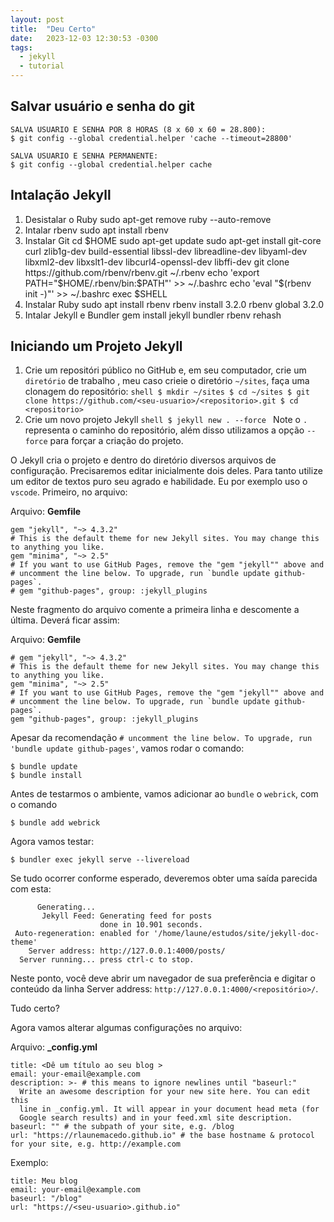 ```yaml
---
layout: post
title:  "Deu Certo"
date:   2023-12-03 12:30:53 -0300
tags:
  - jekyll
  - tutorial
---
```

## Salvar usuário e senha do git
```shell
SALVA USUARIO E SENHA POR 8 HORAS (8 x 60 x 60 = 28.800):
$ git config --global credential.helper 'cache --timeout=28800'

SALVA USUARIO E SENHA PERMANENTE:
$ git config --global credential.helper cache
```

## Intalação Jekyll
1. Desistalar o Ruby
   sudo apt-get remove ruby --auto-remove
2. Intalar rbenv
   sudo apt install rbenv
3. Instalar Git
   cd $HOME
   sudo apt-get update
   sudo apt-get install git-core curl zlib1g-dev build-essential libssl-dev libreadline-dev libyaml-dev libxml2-dev libxslt1-dev libcurl4-openssl-dev libffi-dev
   git clone https://github.com/rbenv/rbenv.git ~/.rbenv
   echo 'export PATH="$HOME/.rbenv/bin:$PATH"' >> ~/.bashrc
   echo 'eval "$(rbenv init -)"' >> ~/.bashrc
   exec $SHELL
4. Instalar Ruby
   sudo apt install rbenv
   rbenv install 3.2.0
   rbenv global 3.2.0
5. Intalar Jekyll e Bundler
   gem install jekyll bundler
   rbenv rehash

## Iniciando um Projeto Jekyll
1. Crie um repositóri público no GitHub e, em seu computador, crie um `diretório` de trabalho , meu caso crieie o diretório `~/sites`, faça uma clonagem do repositório:
``shell
$ mkdir ~/sites
$ cd ~/sites
$ git clone https://github.com/<seu-usuario>/<repositorio>.git
$ cd <repositorio>
``
2. Crie um novo projeto Jekyll
``shell
$ jekyll new . --force
``
Note o `.` representa o caminho do repositório, além disso utilizamos a opção `--force` 
para forçar a criação do projeto.

O Jekyll cria o projeto e dentro do diretório diversos arquivos de configuração.
Precisaremos editar inicialmente dois deles. Para tanto utilize um editor de textos puro
seu agrado e habilidade. Eu por exemplo uso o `vscode`. Primeiro, no arquivo:

Arquivo: **Gemfile**
```
gem "jekyll", "~> 4.3.2"
# This is the default theme for new Jekyll sites. You may change this to anything you like.
gem "minima", "~> 2.5"
# If you want to use GitHub Pages, remove the "gem "jekyll"" above and
# uncomment the line below. To upgrade, run `bundle update github-pages`.
# gem "github-pages", group: :jekyll_plugins
```
Neste fragmento do arquivo comente a primeira linha e descomente a última. Deverá ficar assim:

Arquivo: **Gemfile**
```
# gem "jekyll", "~> 4.3.2"
# This is the default theme for new Jekyll sites. You may change this to anything you like.
gem "minima", "~> 2.5"
# If you want to use GitHub Pages, remove the "gem "jekyll"" above and
# uncomment the line below. To upgrade, run `bundle update github-pages`.
gem "github-pages", group: :jekyll_plugins
```
Apesar da recomendação `# uncomment the line below. To upgrade, run 'bundle update github-pages'`, vamos rodar o comando:
```shell
$ bundle update
$ bundle install
```
Antes de testarmos o ambiente, vamos adicionar ao `bundle` o `webrick`, com o comando
```shell
$ bundle add webrick
```
Agora vamos testar:
```shell
$ bundler exec jekyll serve --livereload
```
Se tudo ocorrer conforme esperado, deveremos obter uma saída parecida com esta:
```shell
      Generating... 
       Jekyll Feed: Generating feed for posts
                    done in 10.901 seconds.
 Auto-regeneration: enabled for '/home/laune/estudos/site/jekyll-doc-theme'
    Server address: http://127.0.0.1:4000/posts/
  Server running... press ctrl-c to stop.
  ```
Neste ponto, você deve abrir um navegador de sua preferência e digitar o conteúdo da linha
Server address: `http://127.0.0.1:4000/<repositório>/`.

Tudo certo?

Agora vamos alterar algumas configurações no arquivo:

Arquivo: **_config.yml**
```
title: <Dê um título ao seu blog >
email: your-email@example.com
description: >- # this means to ignore newlines until "baseurl:"
  Write an awesome description for your new site here. You can edit this
  line in _config.yml. It will appear in your document head meta (for
  Google search results) and in your feed.xml site description.
baseurl: "" # the subpath of your site, e.g. /blog
url: "https://rlaunemacedo.github.io" # the base hostname & protocol for your site, e.g. http://example.com
```
Exemplo:
```
title: Meu blog
email: your-email@example.com
baseurl: "/blog"
url: "https://<seu-usuario>.github.io"
```

